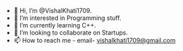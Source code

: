 - 👋 Hi, I’m @VishalKhati1709.
- 👀 I’m interested in Programming stuff.
- 🌱 I’m currently learning C++. 
- 💞️ I’m looking to collaborate on Startups.
- 📫 How to reach me - email- vishalkhati1709@gmail.com

<!---
VishalKhati1709/VishalKhati1709 is a ✨ special ✨ repository because its `README.md` (this file) appears on your GitHub profile.
You can click the Preview link to take a look at your changes.
--->
